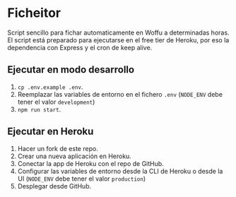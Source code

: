 # Ficheitor

Script sencillo para fichar automaticamente en Woffu a determinadas horas. El script está
preparado para ejecutarse en el free tier de Heroku, por eso la dependencia con Express
y el cron de keep alive.

## Ejecutar en modo desarrollo

1. `cp .env.example .env`.
2. Reemplazar las variables de entorno en el fichero `.env` (`NODE_ENV` debe tener el valor `development`)
3. `npm run start`.

## Ejecutar en Heroku

1. Hacer un fork de este repo.
2. Crear una nueva aplicación en Heroku.
3. Conectar la app de Heroku con el repo de GitHub.
4. Configurar las variables de entorno desde la CLI de Heroku o desde la UI (`NODE_ENV` debe tener el valor `production`)
5. Desplegar desde GitHub.
